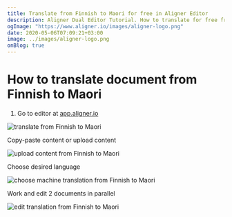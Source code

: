 ```yaml
---
title: Translate from Finnish to Maori for free in Aligner Editor
description: Aligner Dual Editor Tutorial. How to translate for free from Finnish to Maori. Aligner is multilingual document management platform. 
ogImage: "https://www.aligner.io/images/aligner-logo.png"
date: 2020-05-06T07:09:21+03:00
image: ../images/aligner-logo.png
onBlog: true
---
```


# How to translate document from Finnish to Maori

1. Go to editor at [app.aligner.io](https://app.aligner.io "Aligner App web page")

![translate from Finnish to Maori](../aligner-blank-editor.png "translate from Finnish to Maori")

Copy-paste content or upload content

![upload content from Finnish to Maori](../aligner-uploaded-document.png "upload content from Finnish to Maori")

Choose desired language

![choose machine translation from Finnish to Maori](../aligner-language-dropdown.png "choose machine translation from Finnish to Maori")

Work and edit 2 documents in parallel

![edit translation from Finnish to Maori](../aligner-double-sitded-editor.png "edit translation from Finnish to Maori")

